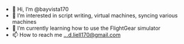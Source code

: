 - 👋 Hi, I’m @bayvista170
- 👀 I’m interested in script writing, virtual machines, syncing various machines
- 🌱 I’m currently learning how to use the FlightGear simulator
- 📫 How to reach me ...d.liell170@gmail.com
 
<!---
bayvista170/bayvista170 is a ✨ special ✨ repository because its `README.md` (this file) appears on your GitHub profile.
You can click the Preview link to take a look at your changes.
--->
